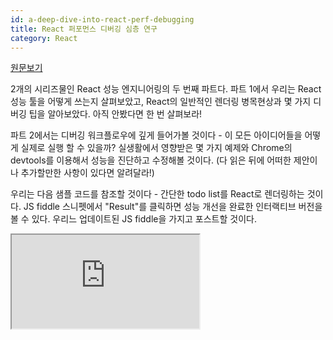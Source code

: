 ```yaml
---
id: a-deep-dive-into-react-perf-debugging
title: React 퍼포먼스 디버깅 심층 연구
category: React
---
```

[원문보기](http://benchling.engineering/deep-dive-react-perf-debugging/)

2개의 시리즈물인 React 성능 엔지니어링의 두 번째 파트다. 파트 1에서 우리는 React 성능 툴을 어떻게 쓰는지 살펴보았고, React의 일반적인 렌더링 병목현상과 몇 가지 디버깅 팁을 알아보았다. 아직 안봤다면 한 번 살펴보라!

파트 2에서는 디버깅 워크플로우에 깊게 들어가볼 것이다 - 이 모든 아이디어들을 어떻게 실제로 실행 할 수 있을까? 실생활에서 영향받은 몇 가지 예제와 Chrome의 devtools를 이용해서 성능을 진단하고 수정해볼 것이다. (다 읽은 뒤에 어떠한 제안이나 추가할만한 사항이 있다면 알려달라!)

우리는 다음 샘플 코드를 참조할 것이다 - 간단한 todo list를 React로 렌더링하는 것이다. JS fiddle 스니펫에서 "Result"를 클릭하면 성능 개선을 완료한 인터랙티브 버전을 볼 수 있다. 우리느 업데이트된 JS fiddle을 가지고 포스트할 것이다.

<iframe src="http://jsfiddle.net/kLv241qz/3/?utm_source=website&utm_medium=embed&utm_campaign=kLv241qz" />

## Case Study #1: TodoList

위의 TodoList를 가지고 시작해보자. 최적화되지 않은 코드에서 타이핑을 해보면 얼마나 느린지 알 수 있을 것이다.

Chrome dev tools을 실행시켜 브라우저가 하는 일에 대한 상세한 프로파일링을 해주는 Timeline profiler를 시작하자: 사용자 이벤트를 핸들링하고, JS를 실행하고, 렌더링하고 페인팅하는 것 등. input에 한 글자만 타이핑하고 timeline profiler를 멈추자. 아직까지는 느린 것을 확인할 수 있다. 한 글자만 입력했기 때문이다. 하지만 이게 프로파일링에 필요한 최소 정보량을 생성하는 가장 빠른 방법이다.

![](http://benchling.engineering/content/images/2016/02/0.png)

textInput의 긴 막대를 보면 121.10ms가 스크립팅(Children)에 들어간 것을 보자. timeline 프로파일러는 느린 이유가 스타일링이나/레이아웃 재계산때문이 아니라 스크립팅 때문임을 나타낸다.

그래서 scripting으로 내려가본다. Profiles 탭으로 가자 - 타임라인은 브라우저 전반에 걸쳐 프로파일링을 하지만 Profiles 탭은 JS측에 특화된 조금 다른 모습의 시각화 툴이다. 우리 앱이 아닌 다른 앱에 대한 프로파일을 기록한 것이다:

![](http://benchling.engineering/content/images/2016/02/IipbV.png)

Heaby (Bottom Up) 부분을 보면, React의 batchedUpdates가 대부분의 시간을 차지했음을 알 수 있다. 이는 React 측에 문제가 있음을 확실히 보여주는 것이다. 반대로, function 내에서 Self 측정된 시간을 보면 child functions에서 시간은 제외되었다 - sort by Self는 어떤 특정 값비싼 functions들이 있는지 살펴볼 수 있다. 사용자측의 함수에는 특별한 병목이 없는 것 처럼 보인다. 그러므로 이제 React Perf 툴을 시도해보자.

느린 액션에 대한 측정값들을 생성하기 위해 콘솔에서 React.addons.Perf.start()를 호출한 다음 글자를 쳐서 느린 액션을 실행할 것이다. 그리고 나서 React.addons.Perf.stop()을 실행하여 측정을 마친다. 필요없는 시간 낭비가 있었는지 React.addons.Perf.printWasted()를 실행시켜서 볼 수 있다:

![](http://benchling.engineering/content/images/2016/02/2.png)

첫 번째 아이템은 Todos에 의해 렌더된 TodoItem을 나타낸다; 그러나 Pref.printWasted()는 렌더 트리를 리빌딩하지 않으면 100ms의 시간을 절약할 수 있다는 것을 알려준다. 최적화가 가장 필요한 후보처럼 보인다.

왜 TodoItem이 이렇게 많은 시간을 낭비하는지 진단하려면 WhyDidYouUpdateMixin이라는 커스텀 Minxin을 사용한다. 컴포넌트와 log를 후킹하여 update가 어디에서 왜 일어났는지 확인한다. 다음 코드를 보고 필요에 따라 적용하라:
```js
/* eslint-disable no-console */
import _ from 'underscore';

/*
Drop this mixin into a component that wastes time according to Perf.getWastedTime() to find
out what state/props should be preserved. Once it says "Update avoidable!" for {state, props},
you should be able to drop in React.addons.PureRenderMixin
React.createClass {
  mixins: [WhyDidYouUpdateMixin]
}
*/
function isRequiredUpdateObject(o) {
  return Array.isArray(o) || (o && o.constructor === Object.prototype.constructor);
}

function deepDiff(o1, o2, p) {
  const notify = (status) => {
    console.warn('Update %s', status);
    console.log('%cbefore', 'font-weight: bold', o1);
    console.log('%cafter ', 'font-weight: bold', o2);
  };
  if (!_.isEqual(o1, o2)) {
    console.group(p);
    if ([o1, o2].every(_.isFunction)) {
      notify('avoidable?');
    } else if (![o1, o2].every(isRequiredUpdateObject)) {
      notify('required.');
    } else {
      const keys = _.union(_.keys(o1), _.keys(o2));
      for (const key of keys) {
        deepDiff(o1[key], o2[key], key);
      }
    }
    console.groupEnd();
  } else if (o1 !== o2) {
    console.group(p);
    notify('avoidable!');
    if (_.isObject(o1) && _.isObject(o2)) {
      const keys = _.union(_.keys(o1), _.keys(o2));
      for (const key of keys) {
        deepDiff(o1[key], o2[key], key);
      }
    }
    console.groupEnd();
  }
}

const WhyDidYouUpdateMixin = {
  componentDidUpdate(prevProps, prevState) {
    deepDiff({props: prevProps, state: prevState},
             {props: this.props, state: this.state},
             this.constructor.displayName);
  },
};

export default WhyDidYouUpdateMixin;
```

TodoItem에 이 믹스인을 추가하고, 어떻게 되는지 봤다:

![](http://benchling.engineering/content/images/2016/02/3.png)

아하! tags가 이전과 이후에 동일한 것을 알았다 - mixin이 말하기를 동일한 객체는 아니지만 내용은 같은 객체라고 한다. 또 한편, 두 함수가 동일하다는 것을 알아내기는 힘들다. Function.bind가 생성한 새로운 펑션이 같은 아규먼트로 바인딩되었기 때문이다. 이것들은 유용한 단서가 된다 - 우리기 앞서 어떻게 tags와 deleteItem을 전달했는지 보니, TodoItem이 생성될 때마다 새로운 값을 전달했던 것 처럼 보인다.

만약 바인드되지 않은 함수를 TodoItem 전달한다면, 그리고 tags를 상수로 저장한다면 이런 문제를 피할 수 있다:

```diff
diff --git i/example.js w/example.js
index ba2427a..2edc85e 100644
--- i/example.js
+++ w/example.js
@@ -11,10 +11,13 @@ const TodoItem = React.createClass({
       id: React.PropTypes.number.isRequired,
     }).isRequired,
   },
+  deleteItem() {
+    this.props.deleteItem(this.props.item.id);
+  },
   render() {
     return (
       <div>
-        <button style={{width: 30}} onClick={this.props.deleteItem}>x</button>
+        <button style={{width: 30}} onClick={this.deleteItem}>x</button>
         <span>{this.props.item.text}</span>
         {this.props.tags.map((tag) => {
           return <span key={tag} className="tag"> {tag}</span>;
@@ -26,6 +29,9 @@ const TodoItem = React.createClass({

 const Todos = React.createClass({
   mixins: [React.addons.LinkedStateMixin],
+  statics: {
+    tags: ['important', 'starred'],
+  },
   propTypes: {
     initialItems: React.PropTypes.arrayOf(React.PropTypes.shape({
       text: React.PropTypes.string.isRequired,
@@ -60,8 +66,8 @@ const Todos = React.createClass({
         </form>
         {this.state.items.map((item) => {
           return (
-            <TodoItem key={item.id} item={item} tags={['important', 'starred']}
-             deleteItem={this.deleteItem.bind(null, item.id)} />
+            <TodoItem key={item.id} item={item} tags={Todos.tags}
+             deleteItem={this.deleteItem} />
            );
         })}
       </div>
```

WhyDidYouUpdateMixin은 prevProps와 new props가 shallow equal함을 보인다. PureRenderMixin을 사용하면 이런 상황에서 업데이트를 건너뛸 수 있따.

profiler를 다시 해보니 35ms 정도만 걸렸음을 알 수 있다(이전 속도의 4배):
When we run the profiler again, we see that it only takes about 35ms (4x faster than before):

![](http://benchling.engineering/content/images/2016/02/hSPOL.png)

조금 나아졌지만 아직 이상적인 상황은 아니다. input에 타이핑하는 것은 오버헤드가 되어선 안된다. 우리는 여전히 O(목록에 있는 항목 수)로 동작하고 있다. 단순히 상수를 줄이기만 했기 때문에 각 항목에 대해 shallow compare 수행이 필요하다.

1000개의 항목을 추가하는 극단적인 상황을 가정했을때, 30ms가 적당한 속도라고 가정하자. 그러나 수천의 항목이 예상되는 경우에는 60fps(프레임당 16ms - 눈에 띄는 지연시간)가 이상적이다.

컴포넌트를 쪼개서 여러개로 나누는 것은 합리적인 다음 단계라고 볼 수 있다(유효한 첫 번째 단계이다). Todos 컴포넌트가 2개로 나눠질만한 서브컴포넌트로 이루어져 있음을 알 수 있다. AddTaskForm 컴포넌트는 input과 버튼을 포함하고, TodoItems 컴포넌트는 항목들에 대한 목록을 포함한다.

각각의 리팩토링은 지속적인 퍼포먼스 향상을 기대할 수 있다:

* 만약 PureRenderMixin을 이용해서 TodoItems를 생성한다면 각 아이템들에 대해 다시 랜더링을 하는 O(n) 작업을 피할 수 있다. prevProps.items === this.props.items와 같은 작업을 하기 때문이다.
* 만약 AddTaskForm 컴포넌트를 생성하고 입력된 text에 대한 상태를 유지하자. 텍스트가 변경되어도 Todos 컴포넌트는 다시 랜더링되지 않는다.(O(n) 렌더링 작업을 피할 수 있다)

두 개를 합쳐서 키 입력당 10ms의 속도를 달성했다!

## Case Study #2:

시나리오: 한 사용자가 너무 많은(3000개 이상) 태스크를 가지고 있다면 경고를 렌더링하기를 원하고, 또한 각 todo 항목이 각각 배경색을 가질 수 있도록 하고싶다.

구현:

* todo list 예제의 TodoItems 구현과 비슷하게 구현한다 - 이 예제에서는 input의 text를 최상위 컴포넌트의 state로 저장한다.
* 태스크의 개수에 따라 메시지를 렌더하는 TaskWarning 컴포넌트를 생성한다. 컴포넌트 내에 로직을 캡슐화하기 위해, 렌더링을 하지 않아야 할 때는 null을 리턴하도록 한다.
* div:nth-child(even)에 대해 회색 배경색을 가지도록 CSS를 추가한다.

관찰: input에 빠르게 타아핑하면 page가 약간 렉이 걸린다(3000개 미만에서). 만약 이 상태에서 3000번째 항목을 추가하면 렉이 사라진다. 놀랍게도 더 많은 작업을 추가하니 문제가 해결된 것이다!

디버깅: timeline 프로파일이 뭔가 매우 흥미로운 것을 보여준다:

![](http://benchling.engineering/content/images/2016/02/6.png)

어떤 이유에서인지 한 글자를 타이핑하기만 해도 30ms나 잡아먹는 큰 규모의 스타일 재계산이 일어난다(이것이 30ms/글자수 이상의 속도로 타이핑할 때 렉이 나타나는 이유다, [jank](http://jankfree.org/)를 통해 관찰했다)

위 이미지의 아래쪽에서 나타난 First invalidated 섹션을 보라. Danger.dangerouslyReplaceNodeWithMarkup이 레이아웃 invalidation을 유발하는 것을 알 수 있다. 그리고 이것이 스타일 재계산으로 인도한다. `react-with-addons.js:2301:`를 보라

```js
oldChild.parentNode.replaceChild(newChild, oldChild);
```

어떤 이유로 React는 DOM 노드를 완전히 새로운 DOM 노드로 갈아치운다! DOM 조작은 매우 값비싸다는 것을 상기시켜보자. Perf.printDOM()을 사용해서 React의 DOM 조작을 알아볼 수 있다:

어트리뷰트의 업데이트는 TaskWarning이 없을 때 input에 abc를 타이핑하는 것을 반영한 것이다. 그러나, 동일한 virtual DOM임 것처럼 보이는데도 React가 DOM을 터치하기로 결정하여 DOM 노드의 치환이 나타난다.

밝혀졌듯이, React(<=v0.13)는 noscript 태그를 사용하여 "no component"를 렌더링하지만 두 개의 noscript 태그를 같지 않은 것으로 잘못 처리한다. noscript는 불필요하게 다른 noscript로 교체된다. *또한* 회색 배경의 모든 div 들을 생각해보라. CSS 때문에 3000 개의 항목 노드 중 하나의 렌더링은 그 앞의 형제 노드에 종속적이가 된다. noscript 태그를 바꿀 때마다 후속 DOM 노드의 스타일이 전부 다시 계산된다.

이 이슈를 해결하기 위해 다음과 같이 한다:
* TaskWarning은 empty div를 리턴한다
* TaskWarning 컴포넌트를 이동시켜서 div 내에서 해당 노드의 CSS selector에 영향을 미치지 않도록 한다.
* React를 업그레이드 한다 :-)

하지만 이것은 요점에서 빗나갔다. 중요한 것은 timeline 프로파일러에서 직접 진단할수 있다는 것이다.

## 결론

React 성능 이슈가 dev tool에서 어떻게 나타나는지 보여주는데 유용했으면 좋겠다 - Timeline과 Profiles, React의 Perf 툴의 조합해서 먼 길을 떠나자.

몇천개의 항목과 임이적인 컬러링이 있는 Todo list가 인위적으로 보일수도 있지만, 개발 도중 커다란 문서나 스프레드시트를 렌더링할 때 매우 비슷한 문제와 맞닥뜨린 적이 있다. 그리고 맞다, 우리 팀은 아직 성장하고 있고 복잡한 React 앱이 당신을 흥분시킨다면 연락바란다.
